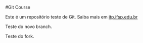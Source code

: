 #Git Course

Este é um repositório teste de Git.
Saiba mais em [itp.ifsp.edu.br](http://itp.ifsp.edu.br)

Teste do novo branch.

Teste do fork.

